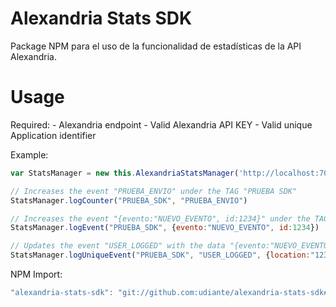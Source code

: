 # Alexandria Stats SDK

Package NPM para el uso de la funcionalidad de estadísticas de la API Alexandria.

# Usage

Required:
    - Alexandria endpoint
    - Valid Alexandria API KEY
    - Valid unique Application identifier

Example:

````javascript 
var StatsManager = new this.AlexandriaStatsManager('http://localhost:7000/api','API_KEY_VERY_SECURE','UNIQUE_APPLICATION_IDENTIFIER')

// Increases the event "PRUEBA_ENVIO" under the TAG "PRUEBA SDK"
StatsManager.logCounter("PRUEBA_SDK", "PRUEBA_ENVIO")

// Increases the event "{evento:"NUEVO_EVENTO", id:1234}" under the TAG "PRUEBA SDK"
StatsManager.logEvent("PRUEBA_SDK", {evento:"NUEVO_EVENTO", id:1234})

// Updates the event "USER_LOGGED" with the data "{evento:"NUEVO_EVENTO", id:1234}" under the TAG "PRUEBA SDK"
StatsManager.logUniqueEvent("PRUEBA_SDK", "USER_LOGGED", {location:"123456", id:1234})
````

NPM Import:
````javascript 
"alexandria-stats-sdk": "git://github.com:udiante/alexandria-stats-sdk#semver:^1.0.0"
````
